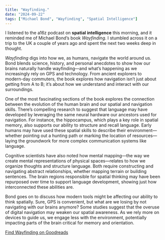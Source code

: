 ```yaml
---
title: "Wayfinding."
date: "2024-09-22"
tags: ["Michael Bond", "Wayfinding", "Spatial Intelligence"]
---
```


I listened to the a16z podcast on **spatial intelligence** this morning, and it reminded me of Michael Bond’s book _Wayfinding_. I stumbled across it on a trip to the UK a couple of years ago and spent the next two weeks deep in thought.

_Wayfinding_ digs into how we, as humans, navigate the world around us. Bond blends science, history, and personal anecdotes to show how our brains naturally handle wayfinding—and what’s happening as we increasingly rely on GPS and technology. From ancient explorers to modern-day commuters, the book explores how navigation isn’t just about getting from A to B; it’s about how we understand and interact with our surroundings.

One of the most fascinating sections of the book explores the connection between the evolution of the human brain and our spatial and navigation skills. There’s compelling research to suggest that language may have developed by leveraging the same neural hardware our ancestors used for navigation. For instance, the hippocampus, which plays a key role in spatial memory, also supports our ability to structure and recall language. Early humans may have used these spatial skills to describe their environment—whether pointing out a hunting path or marking the location of resources—laying the groundwork for more complex communication systems like language.

Cognitive scientists have also noted how mental mapping—the way we create mental representations of physical spaces—relates to how we organize thoughts and structure language. Both require constructing and navigating abstract relationships, whether mapping terrain or building sentences. The brain regions responsible for spatial thinking may have been repurposed over time to support language development, showing just how interconnected these abilities are.

Bond goes on to discuss how modern tools might be affecting our ability to think spatially. Sure, GPS is convenient, but what are we losing by not navigating with our brains anymore? Some studies suggest that the overuse of digital navigation may weaken our spatial awareness. As we rely more on devices to guide us, we engage less with the environment, potentially impacting parts of the brain critical for memory and orientation.

[Find Wayfinding on Goodreads](https://www.goodreads.com/book/show/52130354)
